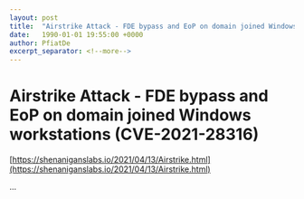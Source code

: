 ```yaml
---
layout: post
title:  "Airstrike Attack - FDE bypass and EoP on domain joined Windows workstations (CVE-2021-28316)"
date:   1990-01-01 19:55:00 +0000
author: PfiatDe
excerpt_separator: <!--more-->
---
```


# Airstrike Attack - FDE bypass and EoP on domain joined Windows workstations (CVE-2021-28316)

[https://shenaniganslabs.io/2021/04/13/Airstrike.html](https://shenaniganslabs.io/2021/04/13/Airstrike.html)

...
<!--more-->
